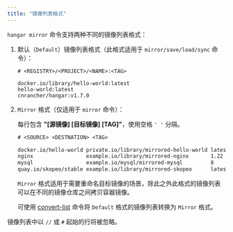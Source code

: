 ```yaml
---
title: "镜像列表格式"
---
```


`hangar mirror` 命令支持两种不同的镜像列表格式：

1. 默认（`Default`）镜像列表格式（此格式适用于 `mirror/save/load/sync` 命令）：

    ```text title="默认镜像列表格式"
    # <REGISTRY>/<PROJECT>/<NAME>:<TAG>

    docker.io/library/hello-world:latest
    hello-world:latest
    cnrancher/hangar:v1.7.0
    ```

1. `Mirror` 格式（仅适用于 `mirror` 命令）：

    每行包含 **"[源镜像] [目标镜像] [TAG]"**，使用空格 `' '` 分隔。

    ```txt title="Mirror 格式"
    # <SOURCE> <DESTNATION> <TAG>

    docker.io/hello-world private.io/library/mirrored-hello-world latest
    nginx                 example.io/library/mirrored-nginx       1.22
    mysql                 example.io/mysql/mirrored-mysql         8
    quay.io/skopeo/stable example.io/library/mirrored-skopeo      latest
    ```

    `Mirror` 格式适用于需要重命名目标镜像的场景，除此之外此格式的镜像列表可以在不同的镜像仓库之间拷贝容器镜像。

    可使用 [convert-list](../advanced-usage/convert-list) 命令将 `Default` 格式的镜像列表转换为 `Mirror` 格式。

镜像列表中以 `//` 或 `#` 起始的行将被忽略。
